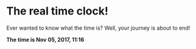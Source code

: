 # The real time clock!

Ever wanted to know what the time is? Well, your journey is about to end!

**The time is Nov 05, 2017, 11:16**